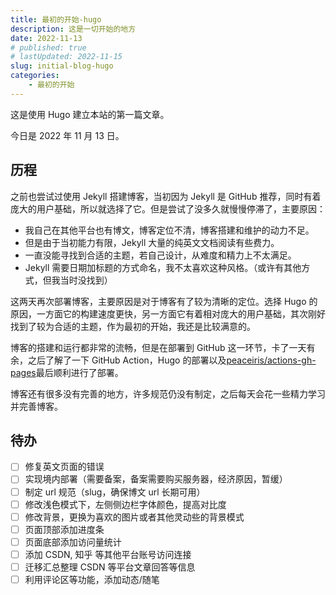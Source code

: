 ```yaml
---
title: 最初的开始-hugo
description: 这是一切开始的地方
date: 2022-11-13
# published: true
# lastUpdated: 2022-11-15
slug: initial-blog-hugo
categories:
    - 最初的开始
---
```


这是使用 Hugo 建立本站的第一篇文章。

今日是 2022 年 11 月 13 日。

## 历程

之前也尝试过使用 Jekyll 搭建博客，当初因为 Jekyll 是 GitHub 推荐，同时有着庞大的用户基础，所以就选择了它。但是尝试了没多久就慢慢停滞了，主要原因：

- 我自己在其他平台也有博文，博客定位不清，博客搭建和维护的动力不足。
- 但是由于当初能力有限，Jekyll 大量的纯英文文档阅读有些费力。
- 一直没能寻找到合适的主题，若自己设计，从难度和精力上不太满足。
- Jekyll 需要日期加标题的方式命名，我不太喜欢这种风格。（或许有其他方式，但我当时没找到）

这两天再次部署博客，主要原因是对于博客有了较为清晰的定位。选择 Hugo 的原因，一方面它的构建速度更快，另一方面它有着相对庞大的用户基础，其次刚好找到了较为合适的主题，作为最初的开始，我还是比较满意的。

博客的搭建和运行都非常的流畅，但是在部署到 GitHub 这一环节，卡了一天有余，之后了解了一下 GitHub Action，Hugo 的部署以及[peaceiris/actions-gh-pages](https://github.com/peaceiris/actions-gh-pages)最后顺利进行了部署。

博客还有很多没有完善的地方，许多规范仍没有制定，之后每天会花一些精力学习并完善博客。

## 待办

- [ ] 修复英文页面的错误
- [ ] 实现境内部署（需要备案，备案需要购买服务器，经济原因，暂缓）
- [ ] 制定 url 规范（slug，确保博文 url 长期可用）
- [ ] 修改浅色模式下，左侧侧边栏字体颜色，提高对比度
- [ ] 修改背景，更换为喜欢的图片或者其他灵动些的背景模式
- [ ] 页面顶部添加进度条
- [ ] 页面底部添加访问量统计
- [ ] 添加 CSDN, 知乎 等其他平台账号访问连接
- [ ] 迁移汇总整理 CSDN 等平台文章回答等信息
- [ ] 利用评论区等功能，添加动态/随笔
